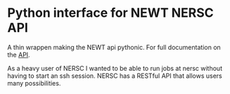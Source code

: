 # Python interface for NEWT NERSC API
A thin wrappen making the NEWT api pythonic.
For full documentation on the [API](https://newt.nersc.gov/api/).

As a heavy user of NERSC I wanted to be able to run jobs at nersc
without having to start an ssh session. NERSC has a RESTful API that
allows users many possibilities.
